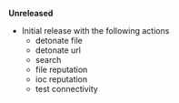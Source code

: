 **Unreleased**
* Initial release with the following actions
    * detonate file
    * detonate url
    * search
    * file reputation
    * ioc reputation
    * test connectivity
